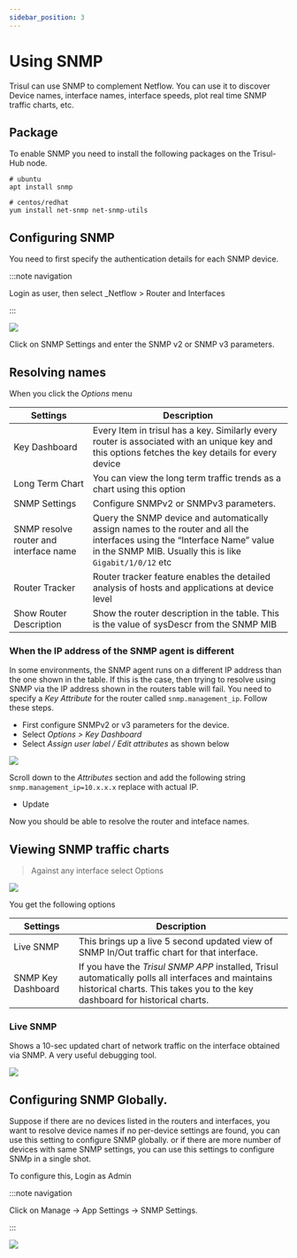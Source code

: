```yaml
---
sidebar_position: 3
---
```


# Using SNMP

Trisul can use SNMP to complement Netflow. You can use it to discover
Device names, interface names, interface speeds, plot real time SNMP
traffic charts, etc.

## Package

To enable SNMP you need to install the following packages on the
Trisul-Hub node.

```language-bash
# ubuntu
apt install snmp

# centos/redhat
yum install net-snmp net-snmp-utils 
```

## Configuring SNMP

You need to first specify the authentication details for each SNMP
device.

:::note navigation

Login as user, then select \_Netflow \> Router and Interfaces

:::

![](images/snmp_settings.png)

Click on SNMP Settings and enter the SNMP v2 or SNMP v3 parameters.

## Resolving names

When you click the *Options* menu

| Settings                               | Description                                                                                                                                                                           |
| -------------------------------------- | ------------------------------------------------------------------------------------------------------------------------------------------------------------------------------------- |
| Key Dashboard                          | Every Item in trisul has a key. Similarly every router is associated with an unique key and this options fetches the key details for every device                                     |
| Long Term Chart                        | You can view the long term traffic trends as a chart using this option                                                                                                                |
| SNMP Settings                          | Configure SNMPv2 or SNMPv3 parameters.                                                                                                                                                |
| SNMP resolve router and interface name | Query the SNMP device and automatically assign names to the router and all the interfaces using the “Interface Name” value in the SNMP MIB. Usually this is like `Gigabit/1/0/12` etc |
| Router Tracker                         | Router tracker feature enables the detailed analysis of hosts and applications at device level                                                                                        |
| Show Router Description                | Show the router description in the table. This is the value of sysDescr from the SNMP MIB                                                                                             |

### When the IP address of the SNMP agent is different

In some environments, the SNMP agent runs on a different IP address than
the one shown in the table. If this is the case, then trying to resolve
using SNMP via the IP address shown in the routers table will fail. You
need to specify a *Key Attribute* for the router called
`snmp.management_ip`. Follow these steps.

- First configure SNMPv2 or v3 parameters for the device.
- Select *Options \> Key Dashboard*
- Select *Assign user label / Edit attributes* as shown below

![](images/snmp_edit_label.png)

Scroll down to the *Attributes* section and add the following string
`snmp.management_ip=10.x.x.x` replace with actual IP.

- Update

Now you should be able to resolve the router and inteface names.

## Viewing SNMP traffic charts

> Against any interface select Options

![](images/router_interface_options.png)

You get the following options

| Settings           | Description                                                                                                                                                                        |
| ------------------ | ---------------------------------------------------------------------------------------------------------------------------------------------------------------------------------- |
| Live SNMP          | This brings up a live 5 second updated view of SNMP In/Out traffic chart for that interface.                                                                                       |
| SNMP Key Dashboard | If you have the *Trisul SNMP APP* installed, Trisul automatically polls all interfaces and maintains historical charts. This takes you to the key dashboard for historical charts. |

### Live SNMP

Shows a 10-sec updated chart of network traffic on the interface
obtained via SNMP. A very useful debugging tool.

![](images/live_snmp.png)

## Configuring SNMP Globally.

Suppose if there are no devices listed in the routers and interfaces,
you want to resolve device names if no per-device settings are found,
you can use this setting to configure SNMP globally. or if there are
more number of devices with same SNMP settings, you can use this
settings to configure SNMp in a single shot.

To configure this, Login as Admin

:::note navigation

Click on Manage -\> App Settings -\> SNMP Settings.

:::

![](images/snmp_app_setting.png)    
